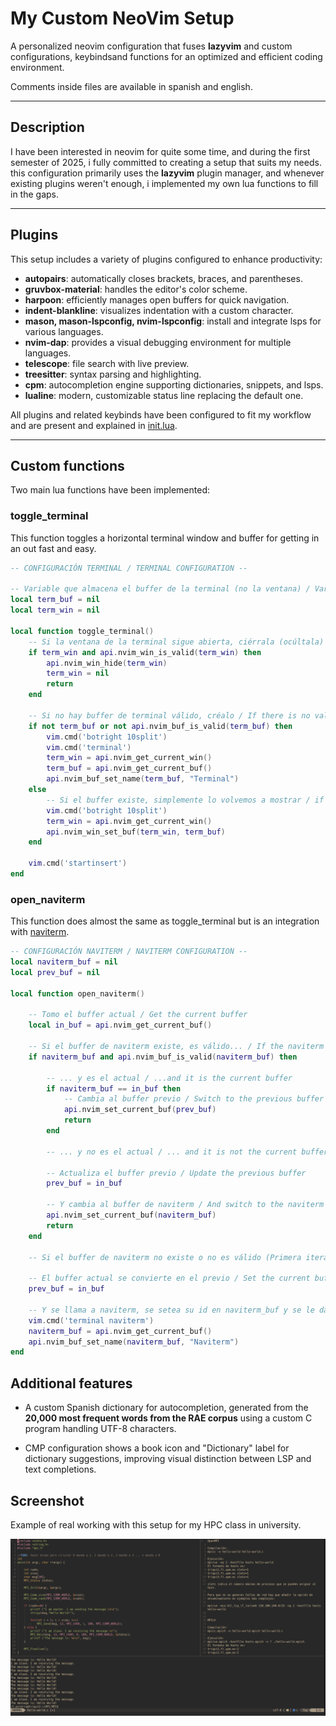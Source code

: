 # My Custom NeoVim Setup

A personalized neovim configuration that fuses **lazyvim** and custom configurations, keybindsand functions for an optimized and efficient coding environment.

Comments inside files are available in spanish and english.

---

## Description

I have been interested in neovim for quite some time, and during the first semester of 2025, i fully committed to creating a setup that suits my needs.  
this configuration primarily uses the **lazyvim** plugin manager, and whenever existing plugins weren't enough, i implemented my own lua functions to fill in the gaps.

---

## Plugins

This setup includes a variety of plugins configured to enhance productivity:

- **autopairs**: automatically closes brackets, braces, and parentheses.
- **gruvbox-material**: handles the editor's color scheme.
- **harpoon**: efficiently manages open buffers for quick navigation.
- **indent-blankline**: visualizes indentation with a custom character.
- **mason, mason-lspconfig, nvim-lspconfig**: install and integrate lsps for various languages.
- **nvim-dap**: provides a visual debugging environment for multiple languages.
- **telescope**: file search with live preview.
- **treesitter**: syntax parsing and highlighting.
- **cpm**: autocompletion engine supporting dictionaries, snippets, and lsps.
- **lualine**: modern, customizable status line replacing the default one.

All plugins and related keybinds have been configured to fit my workflow and are present and explained in [init.lua](./init.lua).

---

## Custom functions

Two main lua functions have been implemented:

### toggle_terminal

This function toggles a horizontal terminal window and buffer for getting in an out fast and easy.

``` lua
-- CONFIGURACIÓN TERMINAL / TERMINAL CONFIGURATION --

-- Variable que almacena el buffer de la terminal (no la ventana) / Variable that stores the terminal buffer (not the window)
local term_buf = nil
local term_win = nil

local function toggle_terminal()
    -- Si la ventana de la terminal sigue abierta, ciérrala (ocúltala) / If the terminal window is still open, close it (hide it)
    if term_win and api.nvim_win_is_valid(term_win) then
        api.nvim_win_hide(term_win)
        term_win = nil
        return
    end

    -- Si no hay buffer de terminal válido, créalo / If there is no valid terminal buffer, create it
    if not term_buf or not api.nvim_buf_is_valid(term_buf) then
        vim.cmd('botright 10split')
        vim.cmd('terminal')
        term_win = api.nvim_get_current_win()
        term_buf = api.nvim_get_current_buf()
        api.nvim_buf_set_name(term_buf, "Terminal")
    else
        -- Si el buffer existe, simplemente lo volvemos a mostrar / if the buffer exists, just show it again
        vim.cmd('botright 10split')
        term_win = api.nvim_get_current_win()
        api.nvim_win_set_buf(term_win, term_buf)
    end

    vim.cmd('startinsert')
end
```

### open_naviterm

This function does almost the same as toggle_terminal but is an integration with [naviterm](https://gitlab.com/detoxify92/naviterm).

``` lua
-- CONFIGURACIÓN NAVITERM / NAVITERM CONFIGURATION --
local naviterm_buf = nil
local prev_buf = nil

local function open_naviterm()

    -- Tomo el buffer actual / Get the current buffer
    local in_buf = api.nvim_get_current_buf()

    -- Si el buffer de naviterm existe, es válido... / If the naviterm buffer exists and is valid...
    if naviterm_buf and api.nvim_buf_is_valid(naviterm_buf) then

        -- ... y es el actual / ...and it is the current buffer
        if naviterm_buf == in_buf then
            -- Cambia al buffer previo / Switch to the previous buffer
            api.nvim_set_current_buf(prev_buf)
            return
        end

        -- ... y no es el actual / ... and it is not the current buffer

        -- Actualiza el buffer previo / Update the previous buffer
        prev_buf = in_buf

        -- Y cambia al buffer de naviterm / And switch to the naviterm buffer
        api.nvim_set_current_buf(naviterm_buf)
        return
    end

    -- Si el buffer de naviterm no existe o no es válido (Primera iteración) / If the naviterm buffer does not exist or is not valid (first iteration)

    -- El buffer actual se convierte en el previo / Set the current buffer as the previous buffer
    prev_buf = in_buf

    -- Y se llama a naviterm, se setea su id en naviterm_buf y se le da un nombre al buffer / Call naviterm, set its id in naviterm_buf, and give the buffer a name
    vim.cmd('terminal naviterm')
    naviterm_buf = api.nvim_get_current_buf()
    api.nvim_buf_set_name(naviterm_buf, "Naviterm")
end
```

## Additional features
- A custom Spanish dictionary for autocompletion, generated from the **20,000 most frequent words from the RAE corpus** using a custom C program handling UTF-8 characters.

- CMP configuration shows a book icon and "Dictionary" label for dictionary suggestions, improving visual distinction between LSP and text completions.

## Screenshot

Example of real working with this setup for my HPC class in university.

![nvim hpc](./example.png)

